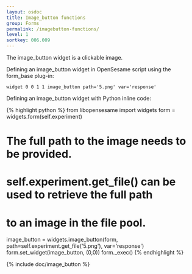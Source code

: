 ```yaml
---
layout: osdoc
title: Image_button functions
group: Forms
permalink: /imagebutton-functions/
level: 1
sortkey: 006.009
---
```


The image_button widget is a clickable image.

Defining an image_button widget in OpenSesame script using the form_base plug-in:

	widget 0 0 1 1 image_button path='5.png' var='response'

Defining an image_button widget with Python inline code:

{% highlight python %}
from libopensesame import widgets
form = widgets.form(self.experiment)
# The full path to the image needs to be provided.
# self.experiment.get_file() can be used to retrieve the full path
# to an image in the file pool.
image_button = widgets.image_button(form, path=self.experiment.get_file('5.png'), var='response')
form.set_widget(image_button, (0,0))
form._exec()
{% endhighlight %}

{% include doc/image_button %}